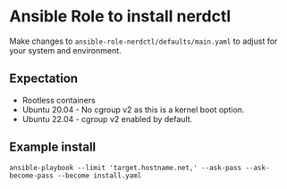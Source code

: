 # Ansible Role to install nerdctl

Make changes to `ansible-role-nerdctl/defaults/main.yaml` to adjust for your system and environment. 

## Expectation
* Rootless containers
* Ubuntu 20.04 - No cgroup v2 as this is a kernel boot option.
* Ubuntu 22.04 - cgroup v2 enabled by default.

## Example install
```
ansible-playbook --limit 'target.hostname.net,' --ask-pass --ask-become-pass --become install.yaml
```



